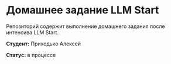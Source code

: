 # Домашнее задание LLM Start

Репозиторий содержит выполнение домашнего задания после интенсива LLM Start.

**Студент:** Приходько Алексей

**Статус:** в процессе